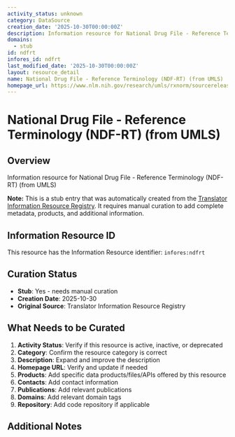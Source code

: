 ```yaml
---
activity_status: unknown
category: DataSource
creation_date: '2025-10-30T00:00:00Z'
description: Information resource for National Drug File - Reference Terminology (NDF-RT) (from UMLS)
domains:
  - stub
id: ndfrt
infores_id: ndfrt
last_modified_date: '2025-10-30T00:00:00Z'
layout: resource_detail
name: National Drug File - Reference Terminology (NDF-RT) (from UMLS)
homepage_url: https://www.nlm.nih.gov/research/umls/rxnorm/sourcereleasedocs/vandf.html
---
```


# National Drug File - Reference Terminology (NDF-RT) (from UMLS)

## Overview

Information resource for National Drug File - Reference Terminology (NDF-RT) (from UMLS)

**Note:** This is a stub entry that was automatically created from the [Translator Information Resource Registry](https://biolink.github.io/information-resource-registry/). It requires manual curation to add complete metadata, products, and additional information.

## Information Resource ID

This resource has the Information Resource identifier: `infores:ndfrt`

## Curation Status

- **Stub**: Yes - needs manual curation
- **Creation Date**: 2025-10-30
- **Original Source**: Translator Information Resource Registry

## What Needs to be Curated

1. **Activity Status**: Verify if this resource is active, inactive, or deprecated
2. **Category**: Confirm the resource category is correct
3. **Description**: Expand and improve the description
4. **Homepage URL**: Verify and update if needed
5. **Products**: Add specific data products/files/APIs offered by this resource
6. **Contacts**: Add contact information
7. **Publications**: Add relevant publications
8. **Domains**: Add relevant domain tags
9. **Repository**: Add code repository if applicable

## Additional Notes
